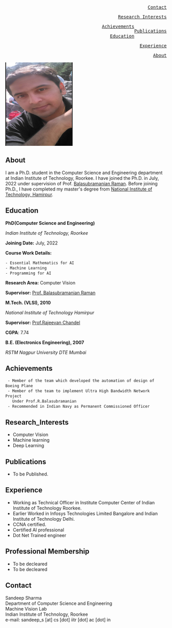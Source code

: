 <style>
body {
  background-image: url('https://image.freepik.com/free-vector/abstract-paper-hexagon-white-background_51543-213.jpg');
  background-repeat: no-repeat;
  background-attachment: fixed;
  background-size: cover;
}
</style>
<div>
  
  <a href="#contact" class="ui-btn ui-shadow ui-corner-all ui-btn-inline ui-mini" style="float:right"><pre>Contact</pre></a>
  
  <a href="#research_interests" class="ui-btn ui-shadow ui-corner-all ui-btn-inline ui-mini" style="float:right"><pre>Research_Interests</pre></a>
  <a href="#publications" class="ui-btn ui-shadow ui-corner-all ui-btn-inline ui-mini" style="float:right"><pre>Publications</pre></a>
  
  <a href="#achievements" class="ui-btn ui-shadow ui-corner-all ui-btn-inline ui-mini" style="float:right"><pre>Achievements</pre></a>
  
  <a href="#education" class="ui-btn ui-shadow ui-corner-all ui-btn-inline ui-mini" style="float:right"><pre>Education</pre></a>
  
  <a href="#experience" class="ui-btn ui-shadow ui-corner-all ui-btn-inline ui-mini" style="float:right"><pre>Experience</pre></a>
  
  <a href="#about" class="ui-btn ui-shadow ui-corner-all ui-btn-inline ui-mini" style="float:right"><pre>About</pre></a>
  
   
  
</div>

<img src="https://github.com/ssvedant/personal_portfolio/blob/master/media/portfolio/images/Screenshot_20200531-181033_Gallery.jpg" width="210" height="260" />


## About

I am a Ph.D. student in the Computer Science and Engineering department at Indian Institute of Technology, Roorkee. I have joined the Ph.D. in July, 2022 under supervision of Prof. [Balasubramanian Raman](https://balarsgroup.github.io/). Before joining Ph.D., I have completed my master's degree from [National Institute of Technology, Hamirpur](http://www.nith.ac.in/).  

## Education

**PhD(Computer Science and Engineering)**

_Indian Institute of Technology, Roorkee_

**Joining Date:** July, 2022

**Course Work Details:** 

    - Essential Mathematics for AI  
    - Machine Learning          
    - Programming for AI    
    
**Research Area:** Computer Vision 

**Supervisor:** [Prof. Balasubramanian Raman](https://balarsgroup.github.io/)

**M.Tech. (VLSI), 2010**

_National Institute of Technology Hamirpur_ 

**Supervisor:** [Prof.Rajeevan Chandel](https://portfolios.nith.ac.in/index.php?/nith/dr-mrs-rajeevan-chandel-) 

**CGPA**: 7.74

**B.E. (Electronics Engineering), 2007**

_RSTM Nagpur University DTE Mumbai_

## Achievements
     - Member of the team which developed the automation of design of Boeing Plane 
     - Member of the team to implement Ultra High Bandwidth Network Project 
       Under Prof.R.Balasubramanian
     - Recommended in Indian Navy as Permanent Commissioned Officer 
 
## Research_Interests
   - Computer Vision 
   - Machine learning  
   - Deep Learning

## Publications
   - To be Published.

## Experience
   - Working as Technical Officer in Institute Computer Center of Indian Institute of Technology Roorkee.
   - Earlier Worked in Infosys Technologies Limited Bangalore and Indian Institute of Technology Delhi.
   - CCNA certified. 
   - Certified AI professional
   - Dot Net Trained engineer 
   
## Professional Membership
  - To be decleared
  - To be decleared

##   Contact
Sandeep Sharma \
Department of Computer Science and Engineering\
Machine Vision Lab\
Indian Institute of Technology, Roorkee\
e-mail: sandeep_s [at] cs [dot] iitr [dot] ac [dot] in

   
